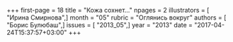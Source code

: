 +++
first-page = 18
title = "Кожа сохнет..."
npages = 2
illustrators = [ "Ирина Смирнова",]
month = "05"
rubric = "Оглянись вокруг"
authors = [ "Борис Булюбаш",]
issues = [ "2013_05",]
year = "2013"
date = "2017-04-24T15:37:57+03:00"
+++
